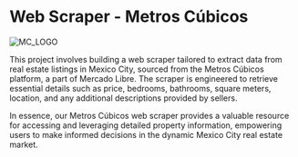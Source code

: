 # Web Scraper - Metros Cúbicos
![MC_LOGO](https://blogger.googleusercontent.com/img/b/R29vZ2xl/AVvXsEjLAYpIaj7rQCoLt2KPd7DRjzp_dKSgKrTCkdfQ2Qj7oG2SFmYqwg-_NCImEWuPzlfXIRrZz5k65B3sXFb1h6ALoXnnV9khehzwdjlLdNXEIqn4ZdlgOw6oMdHg3aMrrrF491aJm8Roo0wL/s640/metros-cubicos.png)

This project involves building a web scraper tailored to extract data from real estate listings in Mexico City, sourced from the Metros Cúbicos platform, a part of Mercado Libre. 
The scraper is engineered to retrieve essential details such as price, bedrooms, bathrooms, square meters, location, and any additional descriptions provided by sellers.

In essence, our Metros Cúbicos web scraper provides a valuable resource for accessing and leveraging detailed property information, empowering users to make informed decisions in the dynamic 
Mexico City real estate market.
